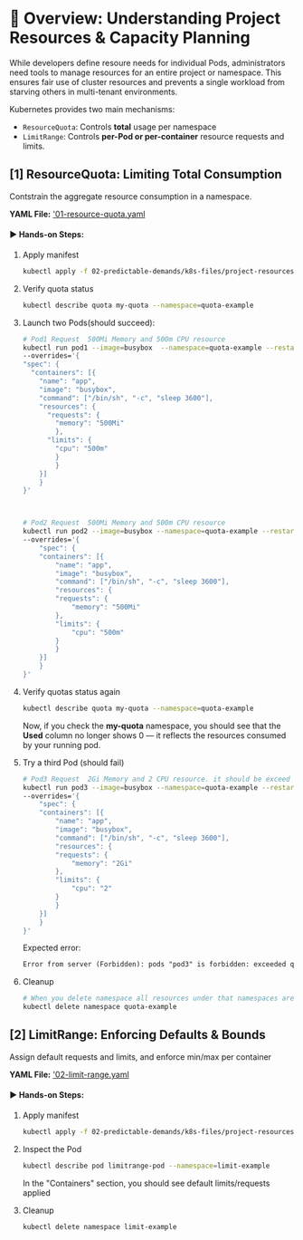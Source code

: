 # 📌 Overview: Understanding Project Resources & Capacity Planning
While developers define resoure needs for individual Pods, administrators need tools to manage resources for an entire project or namespace. This ensures fair use of cluster resources and prevents a single workload from starving others in multi-tenant environments.

Kubernetes provides two main mechanisms:

- ``ResourceQuota``: Controls **total** usage per namespace
- ``LimitRange``: Controls **per-Pod or per-container** resource requests and limits.

## [1] ResourceQuota: Limiting Total Consumption

Contstrain the aggregate resource consumption in a namespace.

**YAML File:** ['01-resource-quota.yaml](./../k8s-files/project-resources/01-resource-quota.yaml)


#### ▶️ Hands-on Steps:

1. Apply manifest
    ```bash
    kubectl apply -f 02-predictable-demands/k8s-files/project-resources/01-resource-quota.yaml
    ```
2. Verify quota status
    ```bash
    kubectl describe quota my-quota --namespace=quota-example
    ```
3. Launch two Pods(should succeed):
    ```bash
    # Pod1 Request  500Mi Memory and 500m CPU resource
    kubectl run pod1 --image=busybox  --namespace=quota-example --restart=Never \
    --overrides='{
    "spec": {
      "containers": [{
        "name": "app",
        "image": "busybox",
        "command": ["/bin/sh", "-c", "sleep 3600"],
        "resources": {
          "requests": {
            "memory": "500Mi"
            },
          "limits": {
            "cpu": "500m"
            }
            }
        }]
        }
    }'



    # Pod2 Request  500Mi Memory and 500m CPU resource
    kubectl run pod2 --image=busybox --namespace=quota-example --restart=Never \
    --overrides='{
        "spec": {
        "containers": [{
            "name": "app",
            "image": "busybox",
            "command": ["/bin/sh", "-c", "sleep 3600"],
            "resources": {
            "requests": {
                "memory": "500Mi"           
            },
            "limits": {
                "cpu": "500m"
            }
            }
        }]
        }
    }'
    
    ```

4. Verify quotas status again
    ```bash
    kubectl describe quota my-quota --namespace=quota-example
    ```
    Now, if you check the **my-quota** namespace, you should see that the **Used** column no longer shows 0 — it reflects the resources consumed by your running pod.


4.  Try a third Pod (should fail)
    ```bash
    # Pod3 Request  2Gi Memory and 2 CPU resource. it should be exceed namaspace quotas
    kubectl run pod3 --image=busybox --namespace=quota-example --restart=Never \
    --overrides='{
        "spec": {
        "containers": [{
            "name": "app",
            "image": "busybox",
            "command": ["/bin/sh", "-c", "sleep 3600"],
            "resources": {
            "requests": {
                "memory": "2Gi"           
            },
            "limits": {
                "cpu": "2"
            }
            }
        }]
        }
    }'
    ```

    Expected error:
    ```md
    Error from server (Forbidden): pods "pod3" is forbidden: exceeded quota: my-quota, requested: limits.cpu=2,pods=1,requests.memory=2Gi, used: limits.cpu=1,pods=2,requests.memory=1000Mi, limited: limits.cpu=2,pods=2,requests.memory=1Gi
    ```

5. Cleanup
    ```bash
    # When you delete namespace all resources under that namespaces are removed
    kubectl delete namespace quota-example
    ```

## [2] LimitRange: Enforcing Defaults & Bounds

Assign default requests and limits, and enforce min/max per container

**YAML File:** ['02-limit-range.yaml](./../k8s-files/project-resources/02-limit-range.yaml)


#### ▶️ Hands-on Steps:

1. Apply manifest
    ```bash
    kubectl apply -f 02-predictable-demands/k8s-files/project-resources/02-limit-range.yaml
    ```
2. Inspect the Pod
    ```bash
    kubectl describe pod limitrange-pod --namespace=limit-example
    ```
    In the "Containers" section, you should see default limits/requests applied

5. Cleanup
    ```bash
    kubectl delete namespace limit-example
    ```